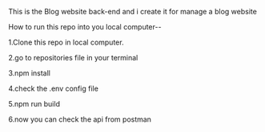 This is the Blog website back-end and i create it for manage a blog website

How to run this repo into you local computer--

1.Clone this repo in local computer.

2.go to repositories file in your terminal

3.npm install

4.check the .env config file

5.npm run build

6.now you can check the api from postman

